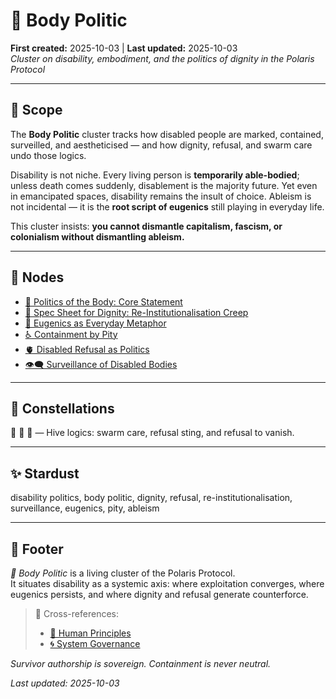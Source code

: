 # 🐝 Body Politic  
**First created:** 2025-10-03 | **Last updated:** 2025-10-03  
*Cluster on disability, embodiment, and the politics of dignity in the Polaris Protocol*  

---

## 🌱 Scope  

The **Body Politic** cluster tracks how disabled people are marked, contained, surveilled, and aestheticised — and how dignity, refusal, and swarm care undo those logics.  

Disability is not niche. Every living person is **temporarily able-bodied**; unless death comes suddenly, disablement is the majority future. Yet even in emancipated spaces, disability remains the insult of choice. Ableism is not incidental — it is the **root script of eugenics** still playing in everyday life.  

This cluster insists: **you cannot dismantle capitalism, fascism, or colonialism without dismantling ableism.**  

---

## 📂 Nodes  

- [🧩 Politics of the Body: Core Statement](./🧩_politics_of_the_body_core_statement.md)  
- [🏥 Spec Sheet for Dignity: Re-Institutionalisation Creep](./🏥_spec_sheet_for_dignity_re-institutionalisation_creep.md)  
- [🦿 Eugenics as Everyday Metaphor](./🦿_eugenics_as_everyday_metaphor.md)  
- [♿ Containment by Pity](./♿_containment_by_pity.md)  
- [🫀 Disabled Refusal as Politics](./🫀_disabled_refusal_as_politics.md)  
- [👁️‍🗨️ Surveillance of Disabled Bodies](./👁️‍🗨️_surveillance_of_disabled_bodies.md)  

---

## 🌌 Constellations  

🐝 🍯 🧿 — Hive logics: swarm care, refusal sting, and refusal to vanish.  

---

## ✨ Stardust  

disability politics, body politic, dignity, refusal, re-institutionalisation, surveillance, eugenics, pity, ableism  

---

## 🏮 Footer  

*🐝 Body Politic* is a living cluster of the Polaris Protocol.  
It situates disability as a systemic axis: where exploitation converges, where eugenics persists, and where dignity and refusal generate counterforce.  

> 📡 Cross-references:  
> - [🌱 Human Principles](../Big_Picture_Protocols/🌱_human_principles.md)  
> - [🌀 System Governance](../Big_Picture_Protocols/🌀_system_governance.md)  

*Survivor authorship is sovereign. Containment is never neutral.*  

_Last updated: 2025-10-03_  
